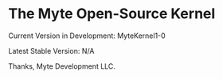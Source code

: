 The Myte Open-Source Kernel
===========================
Current Version in Development: MyteKernel1-0

Latest Stable Version: N/A





Thanks,
Myte Development LLC.
